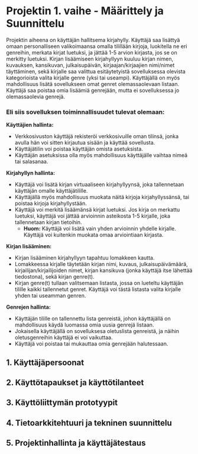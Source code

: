 # Projektin 1. vaihe - Määrittely ja Suunnittelu
Projektin aiheena on käyttäjän hallitsema kirjahylly. Käyttäjä saa lisättyä omaan personalliseen valikoimaansa omalla tilillään kirjoja, luokitella ne eri genreihin, merkata kirjat luetuksi, ja jättää 1-5 arvion kirjasta, jos se on merkitty luetuksi. 
Kirjan lisäämiseen kirjahyllyyn kuuluu kirjan nimen, kuvauksen, kansikuvan, julkaisupäivän, kirjaajan/kirjaajien nimi/nimet täyttäminen, sekä kirjalle saa valittua esitäytetyistä sovelluksessa olevista kategorioista valita kirjalle genre (yksi tai useampi). Käyttäjällä on myös mahdollisuus lisätä sovellukseen omat genret olemassaolevaan listaan. Käyttäjä saa poistaa omia lisäämiä genrejään, mutta ei sovelluksessa jo olemassaolevia genrejä. 

### Eli siis sovelluksen toiminnallisuudet tulevat olemaan:

**Käyttäjien hallinta:**
  - Verkkosivuston käyttäjä rekisteröi verkkosivuille oman tilinsä, jonka avulla hän voi sitten kirjautua sisään ja käyttää sovellusta.
  - Käyttäjätilin voi poistaa käyttäjän omista asetuksista.
  - Käyttäjän asetuksissa olla myös mahdollisuus käyttäjälle vaihtaa nimeä tai salasanaa.

**Kirjahyllyn hallinta:**
  - Käyttäjä voi lisätä kirjan virtuaaliseen kirjahyllyynsä, joka tallennetaan käyttäjän omalle käyttäjätilille.
  - Käyttäjällä myös mahdollisuus muokata näitä kirjoja kirjahyllyssänsä, tai poistaa kirjoja kirjahyllystään.
  - Käyttäjä voi merkitä lisäämänsä kirjat luetuksi. Jos kirja on merkattu luetuksi, käyttäjä voi jättää arvioinnin asteikosta 1-5 kirjalle, joka tallennetaan kirjan tietoihin.
      - **Huom:** Käyttäjä voi lisätä vain yhden arvioinnin yhdelle kirjalle. Käyttäjä voi kuitenkin muokata omaa arviointiaan kirjasta.
    
**Kirjan lisääminen:**
  - Kirjan lisääminen kirjahyllyyn tapahtuu lomakkeen kautta.
  - Lomakkeessa kirjalle täytetään kirjan nimi, kuvaus, julkaisupäivämäärä, kirjailijan/kirjailijoiden nimet, kirjan kansikuva (jonka käyttäjä itse lähettää tiedostona), sekä kirjan genre(t).
  - Kirjan genre(t) tullaan valitsemaan listasta, jossa on lueteltu käyttäjän tilille kaikki tallennetut genret. Käyttäjä voi tästä listasta valita kirjalle yhden tai useamman genren.

 **Genrejen hallinta:**
   - Käyttäjän tilille on tallennettu lista genreistä, johon käyttäjällä on mahdollisuus käydä luomassa omia uusia genrejä listaan.
   - Jokaisella käyttäjällä on sovelluksesa oletuslista genreistä, ja näihin oletusgenreihin käyttäjä ei voi vaikuttaa.
   - Käyttäjä voi poistaa tai mukauttaa omia genrejään halutessaan.  

## 1. Käyttäjäpersoonat 

## 2. Käyttötapaukset ja käyttötilanteet

## 3. Käyttöliittymän prototyypit

## 4. Tietoarkkitehtuuri ja tekninen suunnittelu

## 5. Projektinhallinta ja käyttäjätestaus
